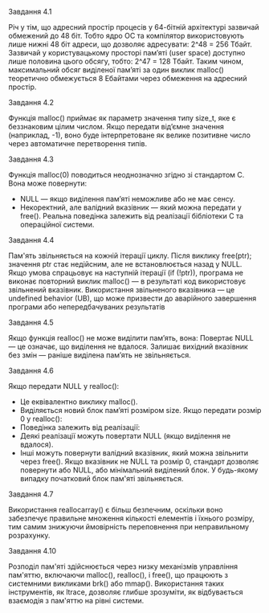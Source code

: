 Завдання 4.1

Річ у тім, що адресний простір процесів у 64-бітній архітектурі зазвичай обмежений до 48 біт. 
Тобто ядро ОС та компілятор використовують лише нижні 48 біт адреси, що дозволяє адресувати:
2^48 = 256 Тбайт. Зазвичай у користувацькому просторі пам’яті (user space) доступно лише 
половина цього обсягу, тобто: 2^47 = 128 Тбайт. Таким чином, максимальний обсяг виділеної 
пам’яті за один виклик malloc() теоретично обмежується 8 Ебайтами через обмеження на адресний 
простір.

Завдання 4.2

Функція malloc() приймає як параметр значення типу size_t, яке є беззнаковим цілим числом. Якщо 
передати від’ємне значення (наприклад, -1), воно буде інтерпретоване як велике позитивне число 
через автоматичне перетворення типів.

Завдання 4.3

Функція malloc(0) поводиться неоднозначно згідно зі стандартом C. Вона може повернути:
 * NULL — якщо виділення пам’яті неможливе або не має сенсу.
 * Некоректний, але валідний вказівник — який можна передати у free().
Реальна поведінка залежить від реалізації бібліотеки C та операційної системи.

Завдання 4.4

Пам'ять звільняється на кожній ітерації циклу. Після виклику free(ptr); значення ptr стає 
недійсним, але не встановлюється назад у NULL. Якщо умова спрацьовує на наступній ітерації 
(if (!ptr)), програма не виконає повторний виклик malloc() — в результаті код використовує
звільнений вказівник. Використання звільненого вказівника — це undefined behavior (UB), що може 
призвести до аварійного завершення програми або непередбачуваних результатів

Завдання 4.5

Якщо функція realloc() не може виділити пам’ять, вона:
Повертає NULL — це означає, що виділення не вдалося.
Залишає вихідний вказівник без змін — раніше виділена пам’ять не звільняється.

Завдання 4.6

Якщо передати NULL у realloc():
 * Це еквівалентно виклику malloc().
 * Виділяється новий блок пам’яті розміром size.
Якщо передати розмір 0 у realloc():
 * Поведінка залежить від реалізації:
 * Деякі реалізації можуть повертати NULL (якщо виділення не вдалося).
 * Інші можуть повернути валідний вказівник, який можна звільнити через free().
Якщо вказівник не NULL та розмір 0, стандарт дозволяє повернути або NULL, або мінімальний
виділений блок.
У будь-якому випадку початковий блок пам'яті звільняється.

Завдання 4.7

Використання reallocarray() є більш безпечним, оскільки воно забезпечує правильне множення 
кількості елементів і їхнього розміру, тим самим знижуючи ймовірність переповнення при 
неправильному розрахунку.

Завдання 4.10

Розподіл пам'яті здійснюється через низку механізмів управління пам'яттю, включаючи malloc(), 
realloc(), і free(), що працюють з системними викликами brk() або mmap(). Використання таких 
інструментів, як ltrace, дозволяє глибше зрозуміти, як відбувається взаємодія з пам'яттю на 
рівні системи.
